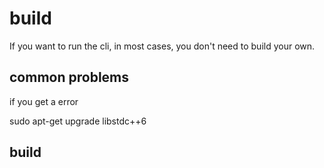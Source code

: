 # build

If you want to run the cli, in most cases, you don't need to build your own.

## common problems

if you get a error

sudo apt-get upgrade libstdc++6

## build
